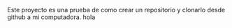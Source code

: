 Este proyecto es una prueba de como crear un repositorio y clonarlo desde github a mi computadora.
hola
